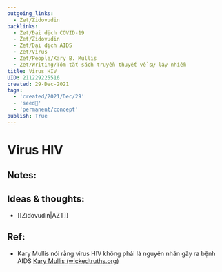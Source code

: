 ```yaml
---
outgoing_links:
  - Zet/Zidovudin
backlinks:
  - Zet/Đại dịch COVID-19
  - Zet/Zidovudin
  - Zet/Đại dịch AIDS
  - Zet/Virus
  - Zet/People/Kary B. Mullis
  - Zet/Writing/Tóm tắt sách truyền thuyết về sự lây nhiễm
title: Virus HIV
UID: 211229225516
created: 29-Dec-2021
tags:
  - 'created/2021/Dec/29'
  - 'seed🥜'
  - 'permanent/concept'
publish: True
---
```

# Virus HIV

## Notes:


## Ideas & thoughts:
- [[Zidovudin|AZT]]

## Ref:
- Kary Mullis nói rằng virus HIV không phải là nguyên nhân gây ra bệnh AIDS [Kary Mullis (wickedtruths.org)](https://wickedtruths.org/en/kary-mullis/)